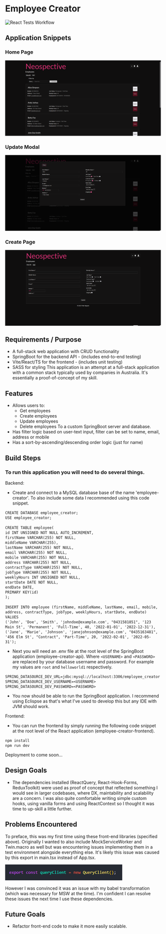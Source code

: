# Employee Creator

![React Tests Workflow](https://github.com/peterPTN/employee-creator/actions/workflows/main.yml/badge.svg)

## Application Snippets

### Home Page
![Home page](NeoHomePage.png)

### Update Modal
![Update modal](NeoUpdatePage.png)

### Create Page
![Create page](NeoCreatePage.png)

## Requirements / Purpose
- A full-stack web application with CRUD functionality
- SpringBoot for the backend API - (includes end-to-end testing)
- Vite/React/TS for the frontend - (includes unit testing)
- SASS for styling
This application is an attempt at a full-stack application with a common stack typically used by companies in Australia. It's essentially a proof-of-concept of my skill. 

## Features 
- Allows users to:
  - Get employees
  - Create employees
  - Update employees
  - Delete employees
 To a custom SpringBoot server and database.
 - Has filter logic based on user-text input, filter can be set to name, email, address or mobile
 - Has a sort-by-ascending/descending order logic (just for name)

## Build Steps
### To run this application you will need to do several things.
Backend:
 - Create and connect to a MySQL database base of the name 'employee-creator'. To also include some data I recommended using this code snippet.
 ```
 CREATE DATABASE employee_creator;
USE employee_creator;

CREATE TABLE employee(
id INT UNSIGNED NOT NULL AUTO_INCREMENT,
firstName VARCHAR(255) NOT NULL,
middleName VARCHAR(255),
lastName VARCHAR(255) NOT NULL,
email VARCHAR(255) NOT NULL,
mobile VARCHAR(255) NOT NULL,
address VARCHAR(255) NOT NULL,
contractType VARCHAR(255) NOT NULL,
jobType VARCHAR(255) NOT NULL,
weeklyHours INT UNSIGNED NOT NULL,
startDate DATE NOT NULL,
endDate DATE,
PRIMARY KEY(id)
);

INSERT INTO employee (firstName, middleName, lastName, email, mobile, address, contractType, jobType, weeklyHours, startDate, endDate)
VALUES 
('John', 'Doe', 'Smith', 'johndoe@example.com', "0431581851", '123 Main St', 'Permanent', 'Full-Time', 40, '2022-01-01', '2022-12-31'),
('Jane', 'Marie', 'Johnson', 'janejohnson@example.com', "0435163481", '456 Elm St', "Contract", 'Part-Time', 20, '2022-02-01', '2022-05-31');
 ```
 - Next you will need an .env file at the root level of the SpringBoot application (employee-creator-api). Where ```<USERNAME>``` and ```<PASSWORD>``` are replaced by your database username and password. For example my values are ```root``` and ```helloworld1``` respectively.
```
SPRING_DATASOURCE_DEV_URL=jdbc:mysql://localhost:3306/employee_creator
SPRING_DATASOURCE_DEV_USERNAME=<USERNAME>
SPRING_DATASOURCE_DEV_PASSWORD=<PASSWORD>
```
 - You now should be able to run the SpringBoot application. I recommend using Eclispse as that's what I've used to develop this but any IDE with JVM should work. 
 
Frontend:
- You can run the frontend by simply running the following code snippet at the root level of the React application (employee-creator-frontend). 
```
npm install
npm run dev
```

Deployment to come soon...

## Design Goals
- The dependencies installed (ReactQuery, React-Hook-Forms, ReduxToolkit) were used as proof of concept that reflected something I would see in larger codebases, where DX, maintability and scalability are a concern. I was also quite comfortable writing simple custom hooks, using vanilla forms and using ReactContext so I thought it was time to up-skill a little further.

## Problems Encountered
To preface, this was my first time using these front-end libraries (specified above). Originally I wanted to also include MockServiceWorker and Twin.macro as well but was encountering issues implementing them in a test environment alongside everything else. It's likely this issue was caused by this export in main.tsx instead of App.tsx.

![Export error](Export.png)

However I was convinced it was an issue with my babel transformation (which was necessary for MSW at the time). I'm confident I can resolve these issues the next time I use these dependencies. 

## Future Goals
- Refactor front-end code to make it more easily scalable.

